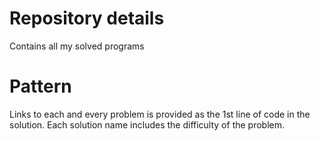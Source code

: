 # Repository details

Contains all my solved programs

# Pattern

Links to each and every problem is provided as the 1st line of code in the solution.
Each solution name includes the difficulty of the problem.
